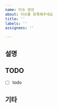 ```yaml
---
name: 이슈 생성
about: 이슈를 등록해주세요
title: ''
labels: ''
assignees: ''

---
```


## 설명

## TODO
- [ ] todo

## 기타
